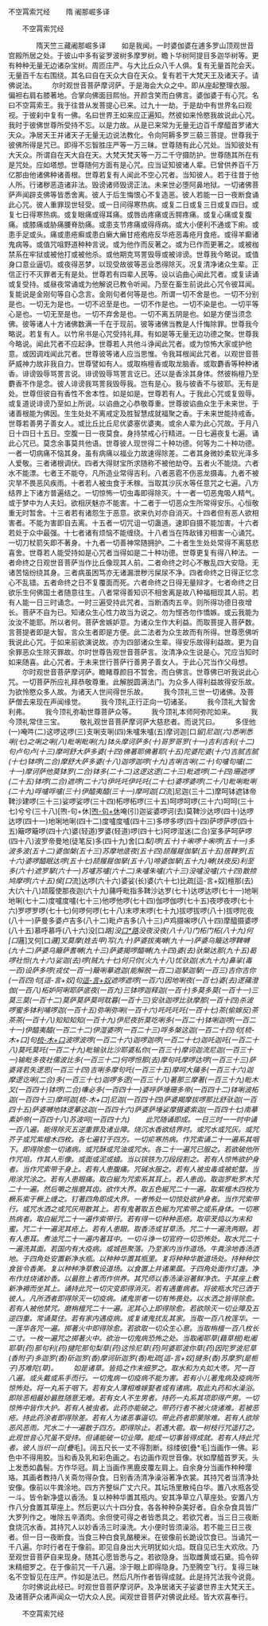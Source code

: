   不空罥索咒经
　　隋 阇那崛多译




　　不空罥索咒经

　　　　隋天竺三藏阇那崛多译
　　如是我闻。一时婆伽婆在逋多罗山顶观世音宫殿所居之处。于彼山中多有娑罗波树多摩罗树。瞻卜华树阿提目多迦华树等。更有种种无量无边诸杂宝树。周匝庄严。与大比丘众八千人俱。复有无量首陀会天。无量百千左右围绕。其名曰自在天众大自在天众。复有若干大梵天王及诸天子。请佛说法。
　　尔时观世音菩萨摩诃萨。于是海会大众之中。即从座起整理衣服。偏袒右肩右膝著地。合掌向佛面目熙怡。开颜含笑而白佛言。婆伽婆于有心咒。名曰不空罥索王。我于往昔从发菩提心已来。过九十一劫。于是劫中有世界名曰观视。于彼刹中复有一佛。名曰世界王如来应正遍知。然彼如来怜愍我故说此心咒。我时于彼佛世尊所受持不忘。以是力故。从是已来常为无量无边百千摩醯首罗诸大天众。净居天王并诸天子无量无边说法教化。令向阿耨多罗三藐三菩提。世尊我于彼佛所得是咒已。即得不忘智胜庄严等一万三昧。世尊随有此心咒处。当知彼处有大天众。所谓自在天大自在天。大梵天梵天等一万二千守摄防护。世尊随其所在有是咒处。应如塔想。世尊随何方面有是心咒。应当证知彼诸人辈。已曾供养百千万亿那由他诸佛种诸善根。世尊若复有人闻此不空心咒者。当知彼人。若于往昔于他人所。行诸秽恶造诸非法。毁谤诸师毁谤正法。未来世必堕阿鼻地狱。一切诸佛菩萨声闻辟支佛等皆悉舍离。彼人于后生悔恨心不复造恶。彼人若能一日一夜断食诵此心咒。彼人重罪现世轻受。或一日间得寒热病。或复二日或复三日或复四日。或复七日得寒热病。或复眼痛或得耳痛。或唇齿疼痛或舌腭疼痛。或复心痛或复腹痛。或膝痛或胁痛腰脊肋痛。或患支节疼痛或得痔病。或大小便利不通或下痢。或患手足或头。痛或患疮癣或患白癞大癞甘疮疱疮反华疮恶毒疮月食疮。或得羊癫诸鬼病等。或值咒咀野道种种言说。或为他作而反著之。或为已作而更著之。或被枷禁系在牢狱或被他打或被他杀。或他期克骂詈毁辱或被诽谤。世尊我今略说。或值身口意业逼切。或夜得恶梦。以现受故彼等恶业悉得除灭。况复清净诸众生辈。正信正行不灭罪者无有是处。世尊若有四辈人民等。设以谄曲心闻此咒者。或复读诵或复受持。或昼夜常诵或为他解说已教令听闻。乃至在畜生前说此心咒令彼耳闻。复能说是金刚句等自心念言。金刚句者何等是也。所谓一切不舍是也。一切不分别是也。一切无为是也。一切不迟至是也。一切不作是也。一切不染是也。一切平等心是也。一切无至是也。一切不弃舍是也。一切不离五阴是也。如是方便当须念佛。彼等诸人十方诸佛数满一千在于现前。彼等诸佛当教是人忏悔除罪。世尊我今略说。若复有人。以竹帛书是心咒受持礼拜。有如是等无量无边功德之聚。世尊我今略说。闻此咒者不应起诤。世尊若人共他斗诤闻此咒者。或为惊怖大家或护他意。或因调戏闻此咒者。世尊彼等诸人应当思惟。令我耳根闻此咒者。以观世音菩萨威神力故非我自力。世尊譬如有人。或取栴檀香或取龙脑香。或取麝香等种种诸香。诽谤毁辱骂詈言说。诽谤毁辱骂詈言讫已。还以是香涂其身体。然彼栴檀乃至麝香不作是念。彼人诽谤我骂詈我毁辱我。岂有是心。我与彼香不与彼耶。无有是处。世尊但彼自有香性不舍本性。如是如是。世尊若有人。于我此心咒或复毁辱。或复道说诽谤乃至如上所说。以谄曲之心恭敬尊重。世尊彼谄曲众生于未来世。于诸善根能为佛因。生生处处不离戒定及胜智慧成就福聚之香。于未来世能持戒香。世尊若善男子善女人。或比丘比丘尼优婆塞优婆夷。或余人辈为此心咒故。于月八日十四日十五日。空腹一日一夜莫食。身持禁戒心行精进。一日七遍夜复七遍。诵此心咒已。莫念余事莫共他语。世尊彼人现世得二十种功德。何等为二十种功德。一者一切病痛不恼其身。虽有病痛以福业力故速得除差。二者其身微妙柔软光泽多人爱敬。三者诸根调伏。四者大得财宝所求随称不被他劫夺。五者火不能烧。六者水不能漂。七者王不能夺。凡所造业常得吉利。八者恶雹不伤恶龙摄毒。九者不被灾旱不畏恶风疾雨。十者若人被虫食于禾稼。当取其沙灰水等任意咒之七遍。八方结界上下诸方普遍结之。一切惊怖一切虫毒即得除灭。十一者一切恶鬼吸人精气。或于梦中为人夫妇。欲相厌魅亦不能害。十二者于一切恶众生所常得安乐。心恒敬重无时暂舍。十三者若有诸怨生于恶意。欲来仇对亦自消灭。十四者但有恶人欲相害者。不能为害即自去离。十五者一切咒诅一切蛊道。速即自摄不能加害。十六者若处于众中最强。十七者诸有烦恼不能缠绕。十八者当在阵敌锋刃相害一心诵咒。一切刀杖箭矢即不著身。十九者一切善神常随拥护。二十者生生处处常得不离慈悲喜舍。世尊若人能受持如是心咒者当得如是二十种功德。世尊更复有得八种法。一者命终之日观世音菩萨当作比丘像现其人前。二者命终之时心不散乱四大安隐。无诸苦恼纷绕其身。三者病虽困笃亦无诸漏泄秽污屎尿不净。四者命终之日得正忆念心不乱错。五者命终之日不复覆面而死。六者命终之日得无量辩才。七者命终之日欲乐生何佛国土者随意往生。八者常得善知识不相舍离是故八种福相现其人前。若有人能一日三时诵念。一时三遍受持此咒者。当断酒肉五辛。则所得功德日夜增长。菩萨不自为已。知诸众生心性力故当为说之。勿为悭吝勿作憍嫉。或云我能为汝汝不能耶。所以者何。菩萨舍嫉妒意。为诸众生作大利益。而取菩提入菩萨数。言菩提者即是大智。言众生者即是方便。此二法者为众生故而有所得。世尊愿佛听我说此心咒。于如来前欲演说故。亦为四部诸众生辈。得安乐故得利益故。更为自余罪恶众生除灭罪故。尔时世尊告观世音菩萨言。汝清净众生说是心。咒应当知时如来随喜。此心咒者。于未来世行菩萨行善男子善女人。于此心咒当作父母想。
　　尔时观世音菩萨摩诃萨。瞻睹尊颜目不暂舍。而白佛言。世尊佛已听我说此心咒。一切菩萨所应礼拜恭敬尊重。此解脱圆满法门。为众多人得利益故得安乐故。为欲怜愍众多人故。为诸天人世间得世乐故。
　　我今顶礼三世一切诸佛。及菩萨僧去来现在声闻缘觉。
　　我今顶礼正行正向一切诸圣。
　　我今顶礼大智舍利弗。
　　我今顶礼弥勒世尊菩萨众等。
　　我今顶礼本师阿弥陀如来。
　　我今顶礼常住三宝。
　　敬礼观世音菩萨摩诃萨大慈悲者。而说咒曰。
　　多侄他(一)唵吽(二)这啰这啰(三)支唎支唎(四)朱嚧朱嚧(五)摩诃迦[口*留]尼迦(六)悉唎悉唎(七)之唎之唎(八)毗唎毗唎(九)钵头摩诃萨多(十)哥罗哥罗(十一)吉利吉利(十二)句卢句卢(十三)摩呵舒大萨多婆(十四)佛著耶佛著耶(十五)陀婆陀婆(十六)吉腻吉腻(十七)钵啰(二合)摩舒大萨多婆(十八)迦啰迦啰(十九)吉唎吉唎(二十)句嚧句嚧(二十一)摩诃萨他莫钵罗(二合)钵多(二十二)这逻这逻(二十三)毗遮啰(二十四)珊遮啰(二十五)钵啰(二合)遮啰(二十六)伊吒吒伊吒吒(二十七)婆啰婆啰(二十八)毗唎毗唎(二十九)哹嚧哹嚧(三十)伊醯夷醯(三十一)摩呵迦[口*流]尼迦(三十二)摩呵钵遮钵帝鞞沙建啰(三十三)娑啰娑啰(三十四)柘啰柘啰(三十五)呵啰呵啰(三十六)呵呵(三十七)兮兮(三十八)[喣-句+休][喣-句+休](三十九)唵(引)迦娑婆啰诃(去)莫鞞沙达啰(四十)达啰达啰(四十一)地唎地唎(四十二)度嚧度嚧(四十三)多啰多啰(四十四)萨啰萨啰(四十五)簸啰簸啰(四十六)婆(轻道)罗婆(轻道)啰(四十七)阿啰湿迷(二合)室多萨呵萨啰(四十八)波罗帝曼地(徒笔反)多(四十九)舍[口*梨]啰(五十)十啝啰十啝啰(五十一)多波多波(五十二)婆伽槃(五十三)苏摩地底夜(五十四)颉履屣伽拏(五十五)居鞞罗(五十六)婆啰醯眠达啰(五十七)颉履屣伽拏(五十八)啼婆伽拏(五十九)嚩(扶夜反)利至多(六十)遮罗拏(六十一)苏嚧苏嚧(六十二)朱嚧朱嚧(六十三)没嚧没嚧(六十四)散捺鸠摩啰(六十五)侯[口*流]达啰(六十六)婆娑(长)婆(六十七)比疏[這-言+奴]檀那(去)大(六十八)颉履使那夜迦(六十九)蒱呼毗指多鞞沙达罗(七十)达啰达啰(七十一)地唎地唎(七十二)度嚧度嚧(七十三)他啰他啰(七十四)伽啰伽啰(七十五)夜啰夜啰(七十六)罗啰罗啰(七十七)何啰何啰(七十八)末啰末啰(七十九)拔啰拔啰(八十)拔啰陀夜(八十一)萨曼多婆卢吉多(八十二)毗卢吉多(八十三)卢鸡摄啝啰(八十四)摩醯摄婆啰(八十五)慕呼慕呼(八十六)没[口*路]没[口*路](八十七)没夜没夜(八十八)门柘门柘(八十九)何[口*邏]叉何[口*邏]叉莫摩(姓去甲)写(九十)萨婆拔夷嚩(九十一)萨婆乌簸达啰鞞嚩(九十二)萨婆乌簸萨耆嚩(九十三)萨婆揭啰醯嚩(九十四)婆(去)驮槃达那(九十五)曷啰社怛(九十六)娑迦(去)啰(贼九十七)何只你(火九十八)忧驮迦(水九十九)鼻挲(毒一百)设萨多啰(戎仗一百一)簸唎摹遮迦(能解脱一百二)迦拏迦拏(一百三)吉你吉你(一百四)句[這-言+奴]句[這-言+奴](一百五)遮啰遮啰(一百六)因地唎夜(一百七)婆(去)逻蒱澄伽(一百八)柘妒阿唎耶萨底夜(一百九)三钵啰迦释迦(一百十)多莫多莫(一百十一)三莫三莫(一百十二)莫萨莫萨莫呵耽暮(一百十三)安驮迦啰比驮摩那(一百十四)杀波啰蜜多钵利哺啰迦(一百十五)弥唎弥唎(一百十六)吒吒吒吒(一百十七)茶(偷嫁反)茶茶茶(一百十八)知知知知(一百十九)伊尼夜折莫吃唎多(一百二十)钵唎迦啰(一百二十一)伊醯夷醯(一百二十二)伊湿婆啰(一百二十三)哹多槃这迦(一百二十四)句[梳-木+口]句[梳-木+口](一百二十五)波啰波啰(一百二十六)迦啰迦啰(一百二十七)迦吒迦吒(一百二十八)莫吒莫吒(一百二十九)毗输驮比沙耶婆私你(一百三十)摩诃迦流尼迦(一百三十一)输毗多夜社儒波比多(一百三十二)何啰怛那(去)摩句吒摩啰达啰(一百三十三)萨婆肾若失逻思(一百三十四)吉唎多摩句吒(一百三十五)摩呵大蒱多(一百三十六)迦摩逻讫唎(二合)多(一百三十七)迦啰多逻(一百三十八)著那三摩著(一百三十九)毗木叉(一百四十)钵啰(二合)嗛必多(一百四十一)婆呼萨埵珊多帝(一百四十二)钵唎波柘迦(一百四十三)摩呵迦[梳-木+口]尼迦(一百四十四)萨婆羯摩拔啰那比舒驮迦(一百四十五)萨婆嚩地钵逻摹这迦(一百四十六)萨婆萨埵娑摩摄婆索迦(一百四十七)南摹素妒帝(一百四十八)苏波呵(一百四十九)
　　此咒随诵即成。一日三时一一时中诵一百八遍。能得除灭五逆重罪及诸业障。烧沉水香欲结界时。或咒水或咒灰。或咒芥子或咒紫檀木四枚。各七遍钉于四方。一切疟寒热病。作咒索诵二十一遍系其咽下。即得除愈一切诸病。或咒酥或咒油或咒水。各二十一遍咒已服之。若欲破他所作咒咀。作其人形像。或面或泥或蜡。当以镔铁为刀段段割之。若有人惊怖欲护身者。当作咒索带于身上。若有人患腹痛。咒碱水服之。若有人被虫毒或被蛇螫。当用涂咒涂之。若有人患眼痛。取白綖为咒索系其耳上。若人患齿。取迦罗毗罗木咒二十一遍。然后嚼之揩磨其齿。欲作大界。取五色綖咒二十一遍。取紫檀木四枚为橛系索于橛上缠之。钉著四角即成大界。一者怖处一切惊处欲护身者。当作咒索带行。或咒水洒之或咒灰用散其上。若有鬼著取五色綖为咒索带之或系身体。一切寒热病者。取白綖咒二十一遍作索带行。若有得一切种种恶疮。取荜茇捣以为末和蜜。咒二十一遍泥其疮上。若有人患眼。取香汤或甘草汤。咒二十一遍洗两眼。若有人患耳。煮油咒二十一遍内著耳中。一切斗诤一切官府一切恐怖处。取水咒二十一遍洗其面。若国内有大疫病。或城邑聚落。乃至家内当作道场。牛粪涂地香汤洒地。于四角处安置新净水瓶。以种种华置其瓶里。复将种种华散道场处。持种种饮食皆令香美。复以种种净草敷设道场。以食置上并诸果蓏。于四角处面作灯盏。净布作炷烧诸妙香。以最胜上者而作供养。其咒师以香汤澡浴著鲜净衣。于其座上敷新净褥而坐其上。诵持此咒一切灾变即得消灭。若有遇重病者。将彼瓶水咒已洒于彼人。凡所洒者即得除灭一切疫病。诸鬼崇者一切有怖畏处。以水洒之皆得除愈。若有人被他禁咒。磨栴檀咒二十一遍。泥其心上即得除愈。若欲除灭一切业障及五逆四重。常诵莫住。若有家内遇疫病。或复诸鬼扰乱其家。当取一百八枚莲华。一一莲华各咒一遍。掷著火中即得除愈。若欲取一切众生心意。当取栴檀一百八枚长二寸。一枚一遍咒之掷著火中。欲治一切鬼病恐怖之处。当取阇耶草(藉草根)毗阇耶草(药)那句利(药)揵陀那句梨草(药)这怜尼草(药)阿婆耶波你草(药)因陀罗波尼草(香附子)多迦罗(香)斫迦罗(香)摩诃斫迦罗(香)毗疏[這-言+奴]揵多(香)苏摩罗(是栀子)苏难陀(草)。
　　如是诸草。皆捣之作末细罗之。取水和为丸如大枣。咒一百八遍。或头戴或系手而行。一切鬼病一切疫病不能为害。若有小儿著鬼病及疫病所惊怖处。将一丸系于咽下。若有女人薄相难嫁娶者或有诸病。取此丸药和水澡浴。即除恶相最妙最胜随意无难。若有女人不生男者。持药一丸系其项即得产男。一切惊怖中皆作大护。若有人被虫者。此药亦能破之。带药行者不被火烧诸难。若被恶疮。持此药涂者即得除差。若有人为诸恶事逼切。带此药者即蒙除难。若有人欲除恶风恶雨。咒水二十一遍散于四方。即得除止。若遇大雹。取一树枝行咒遥打之。此观世音心咒虽不受持。但诵能破一切业障。能成一切事皆得成就。若有人持此咒者。彼人当织一白[疊*毛]。阔五尺长一丈不得割断。综缕彼[疊*毛]当画作一佛。彩色中不得用胶。当和香及乳和彩色画之。右边画作观世音像。状如摩醯首罗天。头上发悉如蠡髻。方作华冠。肩上当画作黑鹿皮覆左肩上。自余身分当画作种种璎珞。其画者教持八关斋勿得杂食。日别香汤清净澡浴著净衣裳。其持咒者当清净处安像。像前以牛粪涂地。四方齐整纵广丈六尺。其坛场里散纯白华。置八水瓶各受一斗。皆令新净盛以香汤。复以种种华置其瓶内。安其净草立八草座处。安置八方作八分食置其草座上。然后更以六十四分食。各各种种杂美好者。自余杂食具皆广大罗列作之。唯除五辛酒肉。余但使可得之者皆悉具之。若欲咒者。当三日三夜断食烧沉水香。其持咒人以妙香汤三时澡洗。大小便时皆须澡浴。若不能三日三夜者。但一日一夜断食。当食三种白食乳酪粳米。在彼像前长跪设饮食已。当诵咒一千八遍。尔时行者在于像前。即见自身出大光明犹如火焰。既自见已生大欢欣。乃至观世音菩萨自来现身。随其心愿皆悉与之。若欲隐身。当取雌黄或石黛。捣令碎末精细罗之。在于像前咒一千八遍。涂于眼上即得隐身。乃至腾空飞行。复得三昧名不空智见在庄严。作如是法已。然后凡所作者皆得成就。此是持咒法我今说竟。
　　尔时佛说此经已。时观世音菩萨摩诃萨。及净居诸天子娑婆世界主大梵天王。及诸菩萨众诸声闻众一切大众人民。闻观世音菩萨对佛说此经。皆大欢喜奉行。

　　不空罥索咒经


